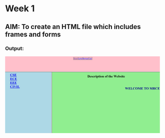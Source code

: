 # Week 1

## AIM: To create an HTML file which includes frames and forms

### Output:
![output](week1output.png)
